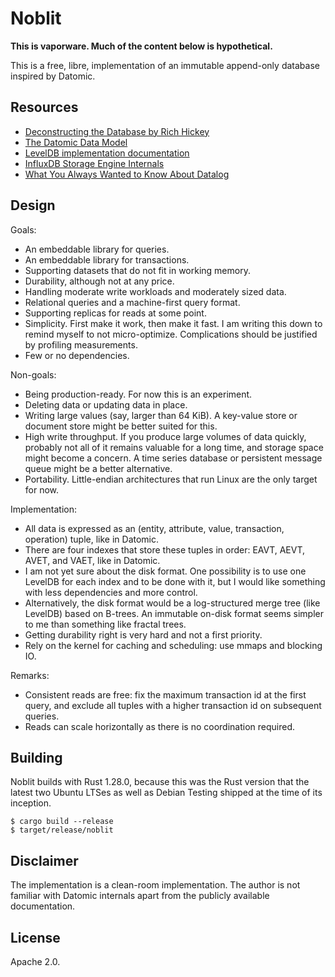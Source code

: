 # Noblit

**This is vaporware. Much of the content below is hypothetical.**

This is a free, libre, implementation of an immutable append-only database
inspired by Datomic.

## Resources

 * [Deconstructing the Database by Rich Hickey][deconstr]
 * [The Datomic Data Model][datamodel]
 * [LevelDB implementation documentation][leveldb]
 * [InfluxDB Storage Engine Internals][influxdb]
 * [What You Always Wanted to Know About Datalog][datalog]

[deconstr]:  https://www.infoq.com/presentations/Deconstructing-Database
[datamodel]: https://docs.datomic.com/cloud/whatis/data-model.html
[leveldb]:   https://github.com/google/leveldb/blob/1cb384088184be9840bd59b4040503a9fa9aee66/doc/impl.md
[influxdb]:  https://www.youtube.com/watch?v=rtEalnKT25I
[datalog]:   https://www.utdallas.edu/~gupta/courses/acl/papers/datalog-paper.pdf

## Design

Goals:

 * An embeddable library for queries.
 * An embeddable library for transactions.
 * Supporting datasets that do not fit in working memory.
 * Durability, although not at any price.
 * Handling moderate write workloads and moderately sized data.
 * Relational queries and a machine-first query format.
 * Supporting replicas for reads at some point.
 * Simplicity. First make it work, then make it fast. I am writing this down to
   remind myself to not micro-optimize. Complications should be justified by
   profiling measurements.
 * Few or no dependencies.

Non-goals:

 * Being production-ready. For now this is an experiment.
 * Deleting data or updating data in place.
 * Writing large values (say, larger than 64 KiB). A key-value store or document
   store might be better suited for this.
 * High write throughput. If you produce large volumes of data quickly, probably
   not all of it remains valuable for a long time, and storage space might
   become a concern. A time series database or persistent message queue might be
   a better alternative.
 * Portability. Little-endian architectures that run Linux are the only target
   for now.

Implementation:

 * All data is expressed as an (entity, attribute, value, transaction, operation)
   tuple, like in Datomic.
 * There are four indexes that store these tuples in order: EAVT, AEVT, AVET,
   and VAET, like in Datomic.
 * I am not yet sure about the disk format. One possibility is to use one
   LevelDB for each index and to be done with it, but I would like something
   with less dependencies and more control.
 * Alternatively, the disk format would be a log-structured merge tree (like
   LevelDB) based on B-trees. An immutable on-disk format seems simpler to me
   than something like fractal trees.
 * Getting durability right is very hard and not a first priority.
 * Rely on the kernel for caching and scheduling: use mmaps and blocking IO.

Remarks:

 * Consistent reads are free: fix the maximum transaction id at the first query,
   and exclude all tuples with a higher transaction id on subsequent queries.
 * Reads can scale horizontally as there is no coordination required.

## Building

Noblit builds with Rust 1.28.0, because this was the Rust version that the
latest two Ubuntu LTSes as well as Debian Testing shipped at the time of its
inception.

    $ cargo build --release
    $ target/release/noblit

## Disclaimer

The implementation is a clean-room implementation. The author is not familiar
with Datomic internals apart from the publicly available documentation.

## License

Apache 2.0.
